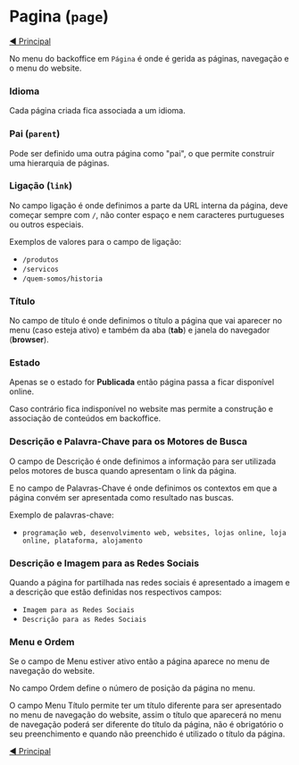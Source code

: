 
# Pagina (`page`)

[:arrow_backward: Principal](../README-pt_PT.md)

No menu do backoffice em `Página` é onde é gerida as páginas, navegação e o menu do website.

### Idioma

Cada página criada fica associada a um idioma.

### Pai (`parent`)

Pode ser definido uma outra página como "pai", o que permite construir uma hierarquia de páginas.

### Ligação (`link`)

No campo ligação é onde definimos a parte da URL interna da página, deve começar sempre com `/`, não conter espaço e nem caracteres purtugueses ou outros especiais.

Exemplos de valores para o campo de ligação:

- `/produtos`
- `/servicos`
- `/quem-somos/historia`

### Título

No campo de título é onde definimos o título a página que vai aparecer no menu (caso esteja ativo) e também da aba (__tab__) e janela do navegador (__browser__).

### Estado

Apenas se o estado for **Publicada** então página passa a ficar disponível online.

Caso contrário fica indisponível no website mas permite a construção e associação de conteúdos em backoffice.

### Descrição e Palavra-Chave para os Motores de Busca

O campo de Descrição é onde definimos a informação para ser utilizada pelos motores de busca quando apresentam o link da página.

E no campo de Palavras-Chave é onde definimos os contextos em que a página convém ser apresentada como resultado nas buscas.

Exemplo de palavras-chave:

- ```programação web, desenvolvimento web, websites, lojas online, loja online, plataforma, alojamento```

### Descrição e Imagem para as Redes Sociais

Quando a página for partilhada nas redes sociais é apresentado a imagem e a descrição que estão definidas nos respectivos campos:

- `Imagem para as Redes Sociais`
- `Descrição para as Redes Sociais`

### Menu e Ordem

Se o campo de Menu estiver ativo então a página aparece no menu de navegação do website.

No campo Ordem define o número de posição da página no menu.

O campo Menu Título permite ter um título diferente para ser apresentado no menu de navegação do website, assim o título que aparecerá no menu de navegação poderá ser diferente do título da página, não é obrigatório o seu preenchimento e quando não preenchido é utilizado o título da página.

[:arrow_backward: Principal](../README-pt_PT.md)
